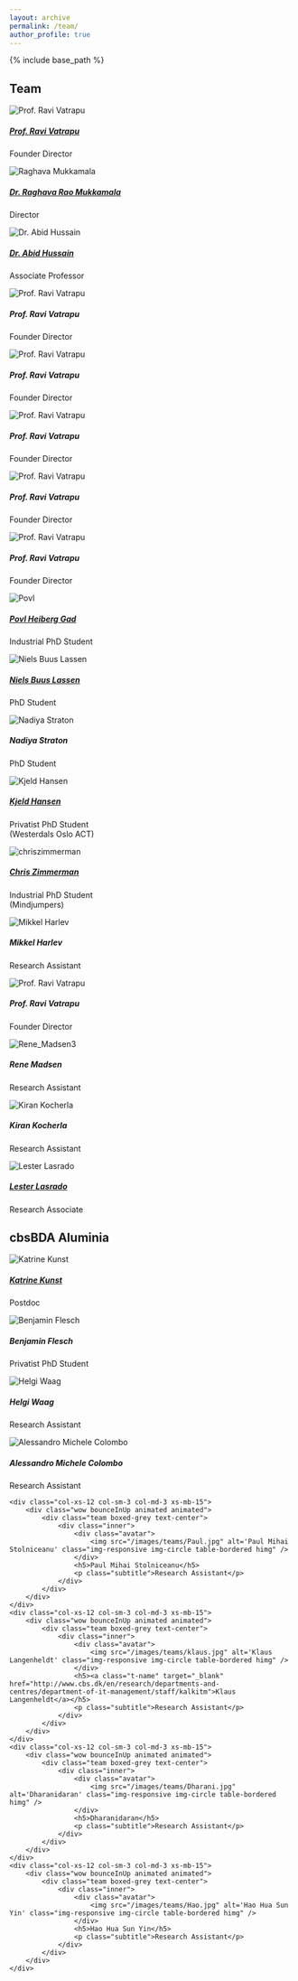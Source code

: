 ```yaml
---
layout: archive
permalink: /team/
author_profile: true
---
```


{% include base_path %}



<section id="team" class="home-section parallax-window1">
  <div class="heading-about">
  <div class="container  w-100 p-0 m-0">
    <div class="row">
      <div class="col-lg-8 col-lg-offset-2 m-0">
        <div class="wow bounceInDown m-0" data-wow-delay="0.4s">
            <div class="section-heading">
              <h2 class="text-left">Team</h2>
            </div>
          </div>
        </div>
      </div>
    </div>
  </div>
<div class="row mb-15 xs-mb-0 mt-5">
    <div class="col-xs-12 col-sm-3 col-md-3 xs-mb-15">
        <div class="wow bounceInUp animated animated">
            <div class="team boxed-grey text-center">
                <div class="inner">
                    <div class="avatar">
                        <img src="/images/teams/bm0108_nr3_ravi_vatrapu_5405.jpg" alt='Prof. Ravi Vatrapu' class="img-responsive img-circle table-bordered himg" />
                    </div>
                    <h5><a class="t-name" target="_blank" href="http://www.cbs.dk/en/research/departments-and-centres/department-of-it-management/staff/rvitm">Prof. Ravi Vatrapu</a></h5>
                    <p class="subtitle">Founder Director</p>
                </div>
            </div>
        </div>
    </div>
    <div class="col-xs-12 col-sm-3 col-md-3 xs-mb-15">
        <div class="wow bounceInUp animated animated">
            <div class="team boxed-grey text-center">
                <div class="inner">
                    <div class="avatar">
                        <img src="/images/teams/raghava1.jpg" alt='Raghava Mukkamala' class="img-responsive img-circle table-bordered himg" />
                    </div>
                    <h5><a class="t-name" target="_blank" href="http://www.cbs.dk/en/research/departments-and-centres/department-of-it-management/staff/rrmitm">Dr. Raghava Rao Mukkamala</a></h5>
                    <p class="subtitle">Director</p>
                </div>
            </div>
        </div>
    </div>
    <div class="col-xs-12 col-sm-3 col-md-3 xs-mb-15">
        <div class="wow bounceInUp animated animated">
            <div class="team boxed-grey text-center">
                <div class="inner">
                    <div class="avatar">
                        <img src="/images/teams/abid_hussain_cropped_322.jpg" alt='Dr. Abid Hussain' class="img-responsive img-circle table-bordered himg" />
                    </div>
                    <h5><a class="t-name" target="_blank" href="http://www.cbs.dk/en/research/departments-and-centres/department-of-it-management/staff/ahitm">Dr. Abid Hussain</a></h5>
                    <p class="subtitle">Associate Professor</p>
                </div>
            </div>
        </div>
    </div>
    <div class="col-xs-12 col-sm-3 col-md-3 xs-mb-15">
        <div class="wow bounceInUp animated animated">
            <div class="team boxed-grey text-center">
                <div class="inner">
                    <div class="avatar">
                        <img src="/images/teams/bm0108_nr3_ravi_vatrapu_5405.jpg" alt='Prof. Ravi Vatrapu' class="img-responsive img-circle table-bordered himg" />
                    </div>
                    <h5>Prof. Ravi Vatrapu</h5>
                    <p class="subtitle">Founder Director</p>
                </div>
            </div>
        </div>
    </div>
</div>
<div class="row mb-15 xs-mb-0">
    <div class="col-xs-12 col-sm-3 col-md-3 xs-mb-15">
        <div class="wow bounceInUp animated animated">
            <div class="team boxed-grey text-center">
                <div class="inner">
                    <div class="avatar">
                        <img src="/images/teams/bm0108_nr3_ravi_vatrapu_5405.jpg" alt='Prof. Ravi Vatrapu' class="img-responsive img-circle table-bordered himg" />
                    </div>
                    <h5>Prof. Ravi Vatrapu</h5>
                    <p class="subtitle">Founder Director</p>
                </div>
            </div>
        </div>
    </div>
    <div class="col-xs-12 col-sm-3 col-md-3 xs-mb-15">
        <div class="wow bounceInUp animated animated">
            <div class="team boxed-grey text-center">
                <div class="inner">
                    <div class="avatar">
                        <img src="/images/teams/bm0108_nr3_ravi_vatrapu_5405.jpg" alt='Prof. Ravi Vatrapu' class="img-responsive img-circle table-bordered himg" />
                    </div>
                    <h5>Prof. Ravi Vatrapu</h5>
                    <p class="subtitle">Founder Director</p>
                </div>
            </div>
        </div>
    </div>
    <div class="col-xs-12 col-sm-3 col-md-3 xs-mb-15">
        <div class="wow bounceInUp animated animated">
            <div class="team boxed-grey text-center">
                <div class="inner">
                    <div class="avatar">
                        <img src="/images/teams/bm0108_nr3_ravi_vatrapu_5405.jpg" alt='Prof. Ravi Vatrapu' class="img-responsive img-circle table-bordered himg" />
                    </div>
                    <h5>Prof. Ravi Vatrapu</h5>
                    <p class="subtitle">Founder Director</p>
                </div>
            </div>
        </div>
    </div>
    <div class="col-xs-12 col-sm-3 col-md-3 xs-mb-15">
        <div class="wow bounceInUp animated animated">
            <div class="team boxed-grey text-center">
                <div class="inner">
                    <div class="avatar">
                        <img src="/images/teams/bm0108_nr3_ravi_vatrapu_5405.jpg" alt='Prof. Ravi Vatrapu' class="img-responsive img-circle table-bordered himg" />
                    </div>
                    <h5>Prof. Ravi Vatrapu</h5>
                    <p class="subtitle">Founder Director</p>
                </div>
            </div>
        </div>
    </div>
</div>

<div class="row mb-15 xs-mb-0">
    <div class="col-xs-12 col-sm-3 col-md-3 xs-mb-15">
        <div class="wow bounceInUp animated animated">
            <div class="team boxed-grey text-center">
                <div class="inner">
                    <div class="avatar">
                        <img src="/images/teams/Povl.jpg" alt='Povl' class="img-responsive img-circle table-bordered himg" />
                    </div>
                    <h5><a class="t-name" target="_blank"  href="http://gametools.squarespace.com/">Povl Heiberg Gad</a></h5>
                    <p class="subtitle">Industrial PhD Student</p>
                </div>
            </div>
        </div>
    </div>
    <div class="col-xs-12 col-sm-3 col-md-3 xs-mb-15">
        <div class="wow bounceInUp animated animated">
            <div class="team boxed-grey text-center">
                <div class="inner">
                    <div class="avatar">
                        <img src="/images/teams/niels.jpeg" alt='Niels Buus Lassen' class="img-responsive img-circle table-bordered himg" />
                    </div>
                    <h5><a class="t-name" target="_blank" href="https://scholar.google.com/citations?user=zC39DhsAAAAJ&hl=en">Niels Buus Lassen</a></h5>
                    <p class="subtitle">PhD Student</p>
                </div>
            </div>
        </div>
    </div>
    <div class="col-xs-12 col-sm-3 col-md-3 xs-mb-15">
        <div class="wow bounceInUp animated animated">
            <div class="team boxed-grey text-center">
                <div class="inner">
                    <div class="avatar">
                        <img src="/images/teams/Nadia.jpg" alt='Nadiya Straton' class="img-responsive img-circle table-bordered himg" />
                    </div>
                    <h5>Nadiya Straton</h5>
                    <p class="subtitle">PhD Student</p>
                </div>
            </div>
        </div>
    </div>
    <div class="col-xs-12 col-sm-3 col-md-3 xs-mb-15">
        <div class="wow bounceInUp animated animated">
            <div class="team boxed-grey text-center">
                <div class="inner">
                    <div class="avatar">
                        <img src="/images/teams/kjeld.jpg" alt='Kjeld Hansen' class="img-responsive img-circle table-bordered himg" />
                    </div>
                    <h5><a class="t-name" target="_blank" href="https://www.researchgate.net/profile/Kjeld_Hansen">Kjeld Hansen</a></h5>
                    <p class="subtitle">Privatist PhD Student<br>(Westerdals Oslo ACT)</p>
                </div>
            </div>
        </div>
    </div>
</div>

<div class="row mb-15 xs-mb-0">
    <div class="col-xs-12 col-sm-3 col-md-3 xs-mb-15">
        <div class="wow bounceInUp animated animated">
            <div class="team boxed-grey text-center">
                <div class="inner">
                    <div class="avatar">
                        <img src="/images/teams/chriszimmerman.jpg" alt='chriszimmerman' class="img-responsive img-circle table-bordered himg" />
                    </div>
                    <h5><a class="t-name" target="_blank"  href="http://www.cbs.dk/en/research/departments-and-centres/department-of-it-management/staff/czitm">Chris Zimmerman</a></h5>
                    <p class="subtitle">Industrial PhD Student<br />(Mindjumpers)</p>
                </div>
            </div>
        </div>
    </div>
    <div class="col-xs-12 col-sm-3 col-md-3 xs-mb-15">
        <div class="wow bounceInUp animated animated">
            <div class="team boxed-grey text-center">
                <div class="inner">
                    <div class="avatar">
                        <img src="/images/teams/Mikkel.jpg" alt='Mikkel Harlev' class="img-responsive img-circle table-bordered himg" />
                    </div>
                    <h5>Mikkel Harlev</h5>
                    <p class="subtitle">Research Assistant</p>
                </div>
            </div>
        </div>
    </div>
    <div class="col-xs-12 col-sm-3 col-md-3 xs-mb-15">
        <div class="wow bounceInUp animated animated">
            <div class="team boxed-grey text-center">
              <div class="inner">
                  <div class="avatar">
                      <img src="/images/teams/bm0108_nr3_ravi_vatrapu_5405.jpg" alt='Prof. Ravi Vatrapu' class="img-responsive img-circle table-bordered himg" />
                  </div>
                  <h5>Prof. Ravi Vatrapu</h5>
                  <p class="subtitle">Founder Director</p>
              </div>
            </div>
        </div>
    </div>
    <div class="col-xs-12 col-sm-3 col-md-3 xs-mb-15">
        <div class="wow bounceInUp animated animated">
            <div class="team boxed-grey text-center">
                <div class="inner">
                    <div class="avatar">
                        <img src="/images/teams/Rene_Madsen3.png" alt='Rene_Madsen3' class="img-responsive img-circle table-bordered himg" />
                    </div>
                    <h5>Rene Madsen</h5>
                    <p class="subtitle">Research Assistant</p>
                </div>
            </div>
        </div>
    </div>
</div>

<div class="row mb-15 xs-mb-0">
    <div class="col-xs-12 col-sm-3 col-md-3 xs-mb-15">
        <div class="wow bounceInUp animated animated">
            <div class="team boxed-grey text-center">
                <div class="inner">
                    <div class="avatar">
                        <img src="/images/teams/kiran-1.jpg" alt='Kiran Kocherla' class="img-responsive img-circle table-bordered himg" />
                    </div>
                    <h5>Kiran Kocherla</h5>
                    <p class="subtitle">Research Assistant</p>
                </div>
            </div>
        </div>
    </div>
    <div class="col-xs-12 col-sm-3 col-md-3 xs-mb-15">
        <div class="wow bounceInUp animated animated">
            <div class="team boxed-grey text-center">
                <div class="inner">
                    <div class="avatar">
                        <img src="/images/teams/laster.jpg" alt='Lester Lasrado' class="img-responsive img-circle table-bordered himg" />
                    </div>
                    <h5><a class="t-name" target="_blank"  href="http://www.cbs.dk/en/research/departments-and-centres/department-of-it-management/staff/lalitm">Lester Lasrado</a></h5>
                    <p class="subtitle">Research Associate</p>
                </div>
            </div>
        </div>
    </div>
</div>
<div class="heading-about">
  <div class="container  w-100 p-0 m-0">
    <div class="row">
      <div class="col-lg-8 col-lg-offset-2 m-0">
        <div class="wow bounceInDown m-0" data-wow-delay="0.4s">
          <div class="section-heading">
            <h2 class="text-left mt-15">cbsBDA Aluminia</h2>
          </div>
        </div>
      </div>
    </div>
  </div>
</div>

  <div class="row mb-15 xs-mb-0 mt-5">
    <div class="col-xs-12 col-sm-3 col-md-3 xs-mb-15">
        <div class="wow bounceInUp animated animated">
            <div class="team boxed-grey text-center">
                <div class="inner">
                    <div class="avatar">
                        <img src="/images/teams/katrine_kunst_0.jpg" alt='Katrine Kunst' class="img-responsive img-circle table-bordered himg" />
                    </div>
                    <h5><a class="t-name" target="_blank" href="http://www.cbs.dk/en/research/departments-and-centres/department-of-it-management/staff/kalkitm">Katrine Kunst</a></h5>
                    <p class="subtitle">Postdoc</p>
                </div>
            </div>
        </div>
    </div>
    <div class="col-xs-12 col-sm-3 col-md-3 xs-mb-15">
        <div class="wow bounceInUp animated animated">
            <div class="team boxed-grey text-center">
                <div class="inner">
                    <div class="avatar">
                        <img src="/images/teams/Benjamin-Flesch.jpg" alt='Benjamin Flesch' class="img-responsive img-circle table-bordered himg" />
                    </div>
                    <h5>Benjamin Flesch</h5>
                    <p class="subtitle">Privatist PhD Student</p>
                </div>
            </div>
        </div>
    </div>
    <div class="col-xs-12 col-sm-3 col-md-3 xs-mb-15">
        <div class="wow bounceInUp animated animated">
            <div class="team boxed-grey text-center">
                <div class="inner">
                    <div class="avatar">
                        <img src="/images/teams/HelgiWaag.jpg" alt='Helgi Waag' class="img-responsive img-circle table-bordered himg" />
                    </div>
                    <h5>Helgi Waag</h5>
                    <p class="subtitle">Research Assistant</p>
                </div>
            </div>
        </div>
    </div>
    <div class="col-xs-12 col-sm-3 col-md-3 xs-mb-15">
        <div class="wow bounceInUp animated animated">
            <div class="team boxed-grey text-center">
                <div class="inner">
                    <div class="avatar">
                        <img src="/images/teams/Michele.jpg" alt='Alessandro Michele Colombo' class="img-responsive img-circle table-bordered himg" />
                    </div>
                    <h5>Alessandro Michele Colombo</h5>
                    <p class="subtitle">Research Assistant</p>
                </div>
            </div>
        </div>
    </div>
</div>


<div class="row mb-15 xs-mb-0">

    <div class="col-xs-12 col-sm-3 col-md-3 xs-mb-15">
        <div class="wow bounceInUp animated animated">
            <div class="team boxed-grey text-center">
                <div class="inner">
                    <div class="avatar">
                        <img src="/images/teams/Paul.jpg" alt='Paul Mihai Stolniceanu' class="img-responsive img-circle table-bordered himg" />
                    </div>
                    <h5>Paul Mihai Stolniceanu</h5>
                    <p class="subtitle">Research Assistant</p>
                </div>
            </div>
        </div>
    </div>
    <div class="col-xs-12 col-sm-3 col-md-3 xs-mb-15">
        <div class="wow bounceInUp animated animated">
            <div class="team boxed-grey text-center">
                <div class="inner">
                    <div class="avatar">
                        <img src="/images/teams/klaus.jpg" alt='Klaus Langenheldt' class="img-responsive img-circle table-bordered himg" />
                    </div>
                    <h5><a class="t-name" target="_blank" href="http://www.cbs.dk/en/research/departments-and-centres/department-of-it-management/staff/kalkitm">Klaus Langenheldt</a></h5>
                    <p class="subtitle">Research Assistant</p>
                </div>
            </div>
        </div>
    </div>
    <div class="col-xs-12 col-sm-3 col-md-3 xs-mb-15">
        <div class="wow bounceInUp animated animated">
            <div class="team boxed-grey text-center">
                <div class="inner">
                    <div class="avatar">
                        <img src="/images/teams/Dharani.jpg" alt='Dharanidaran' class="img-responsive img-circle table-bordered himg" />
                    </div>
                    <h5>Dharanidaran</h5>
                    <p class="subtitle">Research Assistant</p>
                </div>
            </div>
        </div>
    </div>
    <div class="col-xs-12 col-sm-3 col-md-3 xs-mb-15">
        <div class="wow bounceInUp animated animated">
            <div class="team boxed-grey text-center">
                <div class="inner">
                    <div class="avatar">
                        <img src="/images/teams/Hao.jpg" alt='Hao Hua Sun Yin' class="img-responsive img-circle table-bordered himg" />
                    </div>
                    <h5>Hao Hua Sun Yin</h5>
                    <p class="subtitle">Research Assistant</p>
                </div>
            </div>
        </div>
    </div>
</div>
</section>
